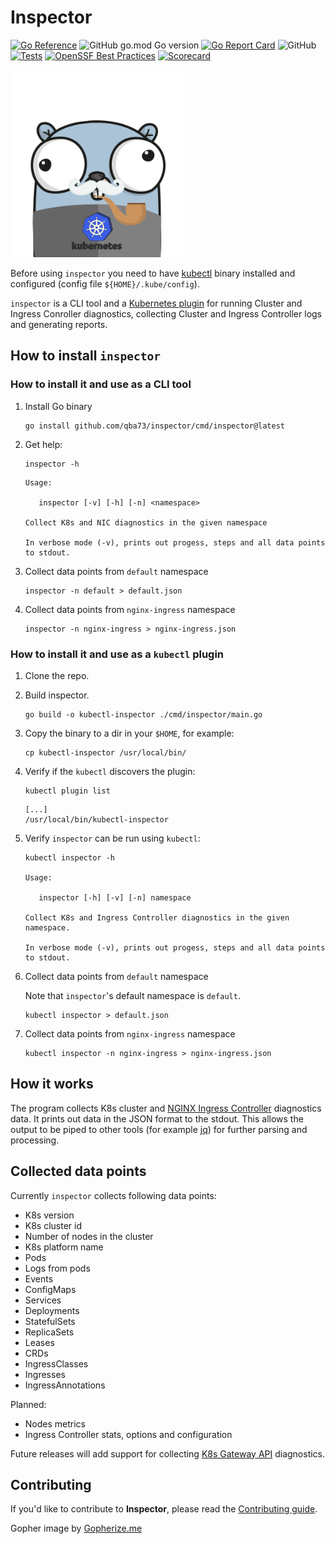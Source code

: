 # Inspector

[![Go Reference](https://pkg.go.dev/badge/github.com/qba73/inspector.svg)](https://pkg.go.dev/github.com/qba73/inspector)
![GitHub go.mod Go version](https://img.shields.io/github/go-mod/go-version/qba73/inspector)
[![Go Report Card](https://goreportcard.com/badge/github.com/qba73/inspector)](https://goreportcard.com/report/github.com/qba73/inspector)
![GitHub](https://img.shields.io/github/license/qba73/inspector)
[![Tests](https://github.com/qba73/inspector/actions/workflows/test.yml/badge.svg)](https://github.com/qba73/inspector/actions/workflows/test.yml)
[![OpenSSF Best Practices](https://www.bestpractices.dev/projects/8889/badge)](https://www.bestpractices.dev/projects/8889)
[![Scorecard](https://github.com/qba73/inspector/actions/workflows/scorecard.yml/badge.svg)](https://github.com/qba73/inspector/actions/workflows/scorecard.yml)

![Magical gopher logo](img/inspectork.png)

Before using `inspector` you need to have [kubectl](https://kubernetes.io/docs/tasks/tools/) binary installed and configured (config file `${HOME}/.kube/config`).

`inspector` is a CLI tool and a [Kubernetes plugin](https://kubernetes.io/docs/tasks/extend-kubectl/kubectl-plugins/) for running Cluster and Ingress Conroller diagnostics, collecting Cluster and Ingress Controller logs and generating reports.

## How to install `inspector`

### How to install it and use as a CLI tool

1) Install Go binary

   ```shell
   go install github.com/qba73/inspector/cmd/inspector@latest
   ```

1) Get help:

   ```shell
   inspector -h
   ```

   ```shell
   Usage:

      inspector [-v] [-h] [-n] <namespace>

   Collect K8s and NIC diagnostics in the given namespace

   In verbose mode (-v), prints out progess, steps and all data points to stdout.
   ```

1) Collect data points from `default` namespace

   ```shell
   inspector -n default > default.json
   ```

1) Collect data points from `nginx-ingress` namespace

   ```shell
   inspector -n nginx-ingress > nginx-ingress.json
   ```

### How to install it and use as a `kubectl` plugin

1) Clone the repo.
1) Build inspector.

   ```shell
   go build -o kubectl-inspector ./cmd/inspector/main.go
   ```

1) Copy the binary to a dir in your `$HOME`, for example:

   ```shell
   cp kubectl-inspector /usr/local/bin/
   ```

1) Verify if the `kubectl` discovers the plugin:

   ```shell
   kubectl plugin list
   ```

   ```shell
   [...]
   /usr/local/bin/kubectl-inspector
   ```

1) Verify `inspector` can be run using `kubectl`:

   ```shell
   kubectl inspector -h

   Usage:

      inspector [-h] [-v] [-n] namespace

   Collect K8s and Ingress Controller diagnostics in the given namespace.

   In verbose mode (-v), prints out progess, steps and all data points to stdout.
   ```

1) Collect data points from `default` namespace

   Note that `inspector`'s default namespace is `default`.

   ```shell
   kubectl inspector > default.json
   ```

1) Collect data points from `nginx-ingress` namespace

   ```shell
   kubectl inspector -n nginx-ingress > nginx-ingress.json
   ```

## How it works

The program collects K8s cluster and [NGINX Ingress Controller](https://kubernetes.io/docs/concepts/services-networking/ingress/) diagnostics data. It prints out data in the JSON format to the stdout. This allows the output to be piped to other tools (for example [jq](https://jqlang.github.io/jq/)) for further parsing and processing.

## Collected data points

Currently `inspector` collects following data points:

- K8s version
- K8s cluster id
- Number of nodes in the cluster
- K8s platform name
- Pods
- Logs from pods
- Events
- ConfigMaps
- Services
- Deployments
- StatefulSets
- ReplicaSets
- Leases
- CRDs
- IngressClasses
- Ingresses
- IngressAnnotations

Planned:

- Nodes metrics
- Ingress Controller stats, options and configuration

Future releases will add support for collecting [K8s Gateway API](https://kubernetes.io/docs/concepts/services-networking/gateway/) diagnostics.

## Contributing

If you'd like to contribute to **Inspector**, please read the [Contributing guide](CONTRIBUTING.md).

Gopher image by [Gopherize.me](https://gopherize.me)

